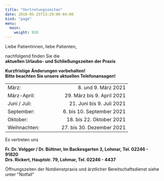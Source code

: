 ```yaml
---
title: "Vertretungszeiten"
date: 2018-05-25T13:29:00-04:00
kind: "page"
menu:
  main:
    weight: 910
---
```


Liebe Patientinnen, liebe Patienten,
 
nachfolgend finden Sie die\
**aktuellen Urlaubs- und Schließungszeiten der Praxis**

**Kurzfristige Änderungen vorbehalten!**\
**Bitte beachten Sie unsere aktuellen Telefonansagen!**

|||
|---------|----------------------------:|
März:    |        8. und 9. März 2021
März-April:        | 29. März bis 9. April 2021
Juni / Juli: | 21. Juni bis 9. Juli 2021
September:      |   6. bis 10. September 2021
Oktober: | 18. bis 22. Oktober 2021
Weihnachten:&nbsp;&nbsp;&nbsp;&nbsp;&nbsp;&nbsp;&nbsp;&nbsp;&nbsp;&nbsp;&nbsp;&nbsp;&nbsp; | 27. bis 30. Dezember 2021


Es vertreten uns 

**Fr. Dr. Volgger / Dr. Büttner, Im Backesgarten 3, Lohmar, Tel. 02246 - 91820**\
**Drs. Rickert, Hauptstr. 79, Lohmar, Tel. 02246 - 4437** 

 Öffnungszeiten der Notdienstpraxis und ärztlicher Bereitschaftsdienst siehe unter "Notfall"
